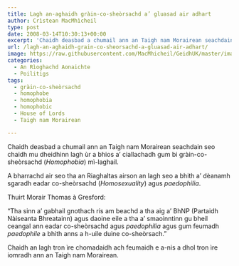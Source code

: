 ```yaml
---
title: Lagh an-aghaidh gràin-co-sheòrsachd a’ gluasad air adhart
author: Crìstean MacMhìcheil
type: post
date: 2008-03-14T10:30:13+00:00
excerpt: 'Chaidh deasbad a chumail ann an Taigh nam Morairean seachdain seo chaidh mu dheidhinn lagh ùr a bhios a’ ciallachadh gum bi gràin-co-sheòrsachd (<em>Homophobia</em>) mì-laghail.'
url: /lagh-an-aghaidh-grain-co-sheorsachd-a-gluasad-air-adhart/
image: https://raw.githubusercontent.com/MacMhicheil/GeidhUK/master/images/.jpg
categories:
  - An Rìoghachd Aonaichte
  - Poilitigs
tags:
  - gràin-co-sheòrsachd
  - homophobe
  - homophobia
  - homophobic
  - House of Lords
  - Taigh nam Morairean

---
```

Chaidh deasbad a chumail ann an Taigh nam Morairean seachdain seo chaidh mu dheidhinn lagh ùr a bhios a’ ciallachadh gum bi gràin-co-sheòrsachd (_Homophobia_) mì-laghail.

A bharrachd air seo tha an Riaghaltas airson an lagh seo a bhith a&#8217; dèanamh sgaradh eadar co-sheòrsachd (_Homosexuality_) agus _paedophilia_.

Thuirt Morair Thomas à Gresford:

“Tha sinn a’ gabhail gnothach ris am beachd a tha aig a’ BhNP (Partaidh Nàiseanta Bhreatainn) agus daoine eile a tha a’ smaoinntinn gu bheil ceangal ann eadar co-sheòrsachd agus _paedophilia_ agus gum feumadh _paedophile_ a bhith anns a h-uile duine co-sheòrsach.”

Chaidh an lagh tron ìre chomadaidh ach feumaidh e a-nis a dhol tron ìre iomradh ann an Taigh nam Morairean.
